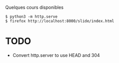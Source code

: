 Quelques cours disponibles



```
$ python3 -m http.serve
$ firefox http://localhost:8000/slide/index.html
```

# TODO

- Convert http.server to use HEAD and 304
